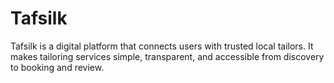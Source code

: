 # Tafsilk
Tafsilk is a digital platform that connects users with trusted local tailors. It makes tailoring services simple, transparent, and accessible from discovery to booking and review.
